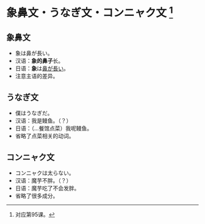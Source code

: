 # 象鼻文・うなぎ文・コンニャク文 [^title]

## 象鼻文
  - 象は鼻が長い。
  - 汉语：**象的鼻子**长。
  - 日语：**象**は<u>鼻が長い</u>。
  - 注意主语的差异。

## うなぎ文
  - 僕はうなぎだ。
  - 汉语：我是鳗鱼。（？）
  - 日语：（...餐馆点菜）我呢鳗鱼。
  - 省略了点菜相关的动词。

## コンニャク文
  - コンニャクは太らない。
  - 汉语：魔芋不胖。（？）
  - 日语：魔芋吃了不会发胖。
  - 省略了很多成分。


[^title]: 对应第95课。


